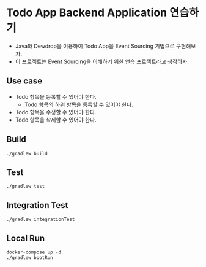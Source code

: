 # Todo App Backend Application 연습하기
- Java와 Dewdrop을 이용하여 Todo App을 Event Sourcing 기법으로 구현해보자.
- 이 프로젝트는 Event Sourcing을 이해하기 위한 연습 프로젝트라고 생각하자.

## Use case
- Todo 항목을 등록할 수 있어야 한다.
    - Todo 항목의 하위 항목을 등록할 수 있어야 한다.
- Todo 항목을 수정할 수 있어야 한다.
- Todo 항목을 삭제할 수 있어야 한다.

## Build
```
./gradlew build
```

## Test
```
./gradlew test
```

## Integration Test
```
./gradlew integrationTest
```

## Local Run
```
docker-compose up -d
./gradlew bootRun
```
